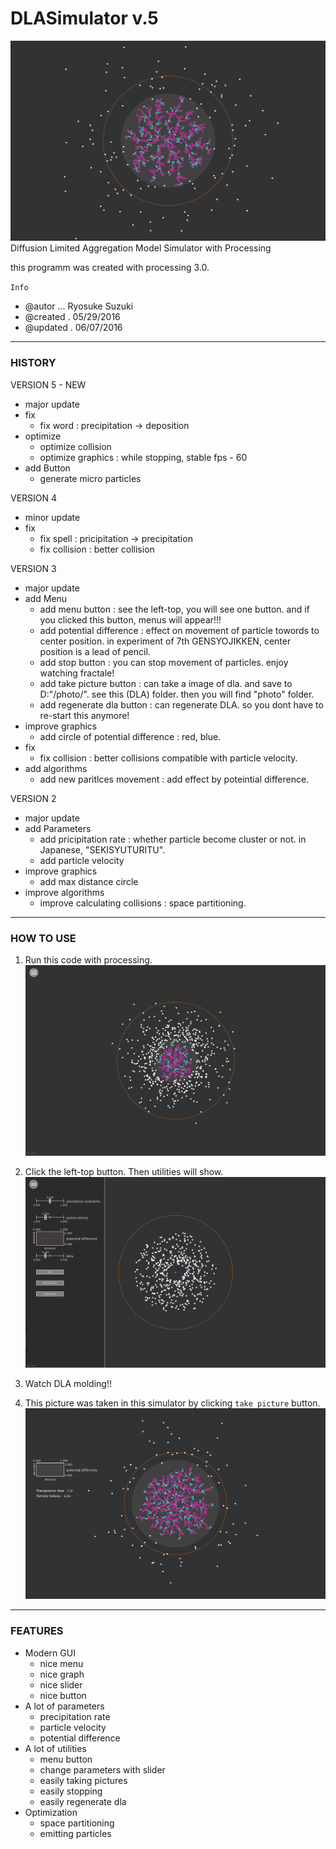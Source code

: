 # DLASimulator v.5

![DLA Simulator](https://github.com/RyosukeCla/DLASimulator/blob/images/IMG_2016y6m6d3h13m28.png?raw=true)
Diffusion Limited Aggregation Model Simulator with Processing

this programm was created with processing 3.0.

``Info``

- @autor ... Ryosuke Suzuki
- @created . 05/29/2016
- @updated . 06/07/2016

***

### HISTORY

VERSION 5 - NEW
 - major update
 - fix
   - fix word : precipitation -> deposition
 - optimize
   - optimize collision
   - optimize graphics : while stopping, stable fps - 60
 - add Button
   - generate micro particles

VERSION 4
 - minor update
 - fix
   - fix spell : pricipitation -> precipitation
   - fix collision : better collision
   
VERSION 3
 - major update
 - add Menu
   - add menu button : see the left-top, you will see one button. and if you clicked this button, menus will appear!!!
   - add potential difference : effect on movement of particle towords to center position. in experiment of 7th GENSYOJIKKEN, center position is a lead of pencil.
   - add stop button : you can stop movement of particles. enjoy watching fractale!
   - add take picture button : can take a image of dla. and save to D:"/photo/". see this (DLA) folder. then you will find "photo" folder.
   - add regenerate dla button : can regenerate DLA. so you dont have to re-start this anymore!
 - improve graphics
   - add circle of potential difference : red, blue.
 - fix
   - fix collision : better collisions compatible with particle velocity.
 - add algorithms
   - add new paritlces movement : add effect by poteintial difference.
   
VERSION 2
 - major update
 - add Parameters
   - add pricipitation rate : whether particle become cluster or not. in Japanese, "SEKISYUTURITU".
   - add particle velocity
 - improve graphics
   - add max distance circle
 - improve algorithms
   - improve  calculating collisions : space partitioning.
 
***

### HOW TO USE
1. Run this code with processing.
![run](https://github.com/RyosukeCla/DLASimulator/blob/images/%E3%82%B9%E3%82%AF%E3%83%AA%E3%83%BC%E3%83%B3%E3%82%B7%E3%83%A7%E3%83%83%E3%83%88%202016-06-06%203.02.37.png?raw=true)

2. Click the left-top button. Then utilities will show.
![click menu button](https://github.com/RyosukeCla/DLASimulator/blob/images/%E3%82%B9%E3%82%AF%E3%83%AA%E3%83%BC%E3%83%B3%E3%82%B7%E3%83%A7%E3%83%83%E3%83%88%202016-06-05%2018.07.00.png?raw=true)

3. Watch DLA molding!!

4. This picture was taken in this simulator by clicking ``take picture`` button.
![picture](https://github.com/RyosukeCla/DLASimulator/blob/images/IMG_2016y6m6d1h46m31.png?raw=true)

***

### FEATURES
- Modern GUI
  - nice menu
  - nice graph
  - nice slider
  - nice button
- A lot of parameters
  - precipitation rate
  - particle velocity
  - potential difference
- A lot of utilities
  - menu button
  - change parameters with slider
  - easily taking pictures
  - easily stopping
  - easily regenerate dla
- Optimization
  - space partitioning
  - emitting particles

  
